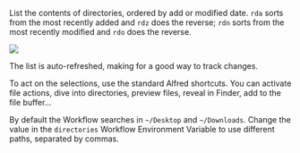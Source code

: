 List the contents of directories, ordered by add or modified date. `rda` sorts from the most recently added and `rdz` does the reverse; `rdn` sorts from the most recently modified and `rdo` does the reverse.

![](https://i.imgur.com/8Iuncvw.png)

The list is auto-refreshed, making for a good way to track changes.

To act on the selections, use the standard Alfred shortcuts. You can activate file actions, dive into directories, preview files, reveal in Finder, add to the file buffer…

By default the Workflow searches in `~/Desktop` and `~/Downloads`. Change the value in the `directories` Workflow Environment Variable to use different paths, separated by commas.
